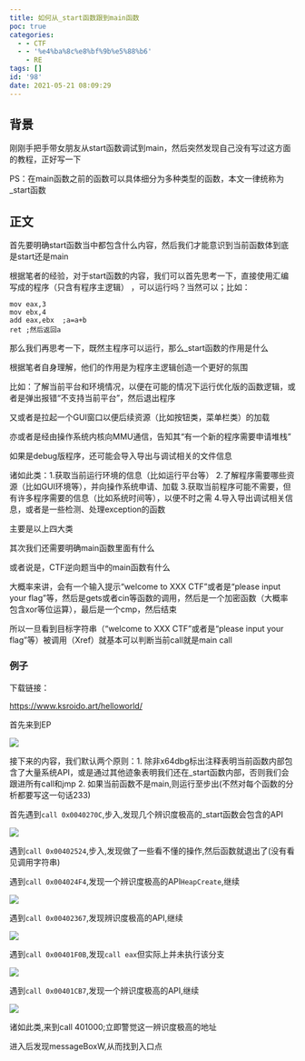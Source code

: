 ```yaml
---
title: 如何从_start函数跟到main函数
poc: true
categories:
  - - CTF
  - - '%e4%ba%8c%e8%bf%9b%e5%88%b6'
    - RE
tags: []
id: '98'
date: 2021-05-21 08:09:29
---
```


## 背景

刚刚手把手带女朋友从start函数调试到main，然后突然发现自己没有写过这方面的教程，正好写一下

PS：在main函数之前的函数可以具体细分为多种类型的函数，本文一律统称为\_start函数

## 正文

首先要明确start函数当中都包含什么内容，然后我们才能意识到当前函数体到底是start还是main

根据笔者的经验，对于start函数的内容，我们可以首先思考一下，直接使用汇编写成的程序（只含有程序主逻辑） ，可以运行吗？当然可以；比如：

```
mov eax,3
mov ebx,4
add eax,ebx  ;a=a+b
ret ;然后返回a
```

那么我们再思考一下，既然主程序可以运行，那么\_start函数的作用是什么

根据笔者自身理解，他们的作用是为程序主逻辑创造一个更好的氛围

比如：了解当前平台和环境情况，以便在可能的情况下运行优化版的函数逻辑，或者是弹出报错“不支持当前平台”，然后退出程序

又或者是拉起一个GUI窗口以便后续资源（比如按钮类，菜单栏类）的加载

亦或者是经由操作系统内核向MMU通信，告知其“有一个新的程序需要申请堆栈”

如果是debug版程序，还可能会导入导出与调试相关的文件信息

诸如此类：1.获取当前运行环境的信息（比如运行平台等） 2.了解程序需要哪些资源（比如GUI环境等），并向操作系统申请、加载 3.获取当前程序可能不需要，但有许多程序需要的信息（比如系统时间等），以便不时之需 4.导入导出调试相关信息，或者是一些检测、处理exception的函数

主要是以上四大类

其次我们还需要明确main函数里面有什么

或者说是，CTF逆向题当中的main函数有什么

大概率来讲，会有一个输入提示“welcome to XXX CTF”或者是“please input your flag”等，然后是gets或者cin等函数的调用，然后是一个加密函数（大概率包含xor等位运算），最后是一个cmp，然后结束

所以一旦看到目标字符串（“welcome to XXX CTF”或者是“please input your flag”等）被调用（Xref）就基本可以判断当前call就是main call

### 例子

下载链接：

https://www.ksroido.art/helloworld/

首先来到EP

![](https://www.ksroido.art/wp-content/uploads/2021/05/image-1024x576.png)

接下来的内容，我们默认两个原则：1. 除非x64dbg标出注释表明当前函数内部包含了大量系统API，或是通过其他迹象表明我们还在\_start函数内部，否则我们会跟进所有call和jmp 2. 如果当前函数不是main,则运行至步出(不然对每个函数的分析都要写这一句话233)

首先遇到`call 0x0040270C`,步入,发现几个辨识度极高的\_start函数会包含的API

![](https://www.ksroido.art/wp-content/uploads/2021/05/image-1.png)

遇到`call 0x00402524`,步入,发现做了一些看不懂的操作,然后函数就退出了(没有看见调用字符串)

遇到`call 0x004024F4`,发现一个辨识度极高的API`HeapCreate`,继续

![](https://www.ksroido.art/wp-content/uploads/2021/05/image-2.png)

遇到`call 0x00402367`,发现辨识度极高的API,继续

![](https://www.ksroido.art/wp-content/uploads/2021/05/image-3.png)

遇到`call 0x00401F0B`,发现`call eax`但实际上并未执行该分支

![](https://www.ksroido.art/wp-content/uploads/2021/05/image-4.png)

遇到`call 0x00401CB7`,发现一个辨识度极高的API,继续

![](https://www.ksroido.art/wp-content/uploads/2021/05/image-5.png)

诸如此类,来到call 401000;立即警觉这一辨识度极高的地址

进入后发现messageBoxW,从而找到入口点